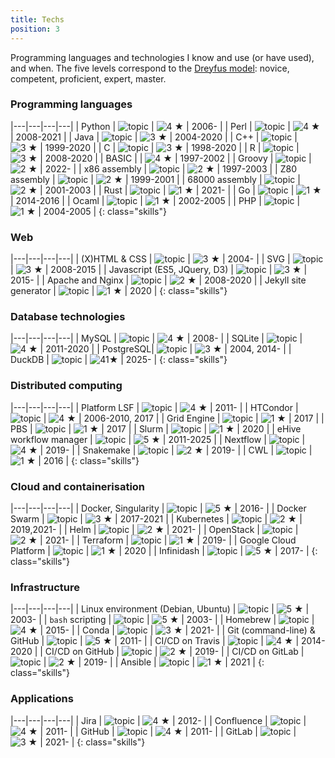 ```yaml
---
title: Techs
position: 3
---
```


Programming languages and technologies I know and use (or have used), and
when.
The five levels correspond to the [Dreyfus
model](https://en.wikipedia.org/wiki/Dreyfus_model_of_skill_acquisition):
novice, competent, proficient, expert, master.

### Programming languages

|---|---|---|---|
| Python | ![topic](/assets/img/topics/python.png) | ![4 &#x2605;](/assets/img/4.svg) | 2006- |
| Perl | ![topic](/assets/img/topics/perl.png) | ![4 &#x2605;](/assets/img/4.svg) | 2008-2021 |
| Java | ![topic](/assets/img/topics/java.png) | ![3 &#x2605;](/assets/img/3.svg) | 2004-2020 |
| C++ | ![topic](/assets/img/topics/cpp.png) | ![3 &#x2605;](/assets/img/3.svg) | 1999-2020 |
| C | ![topic](/assets/img/topics/c.png) | ![3 &#x2605;](/assets/img/3.svg) | 1998-2020 |
| R | ![topic](/assets/img/topics/r.png) | ![3 &#x2605;](/assets/img/3.svg) | 2008-2020 |
| BASIC |  | ![4 &#x2605;](/assets/img/4.svg) | 1997-2002 |
| Groovy | ![topic](/assets/img/topics/groovy.png) | ![2 &#x2605;](/assets/img/2.svg) | 2022- |
| x86 assembly | ![topic](/assets/img/topics/x86.png) | ![2 &#x2605;](/assets/img/2.svg) | 1997-2003 |
| Z80 assembly | ![topic](/assets/img/topics/z80.png) | ![2 &#x2605;](/assets/img/2.svg) | 1999-2001 |
| 68000 assembly | ![topic](/assets/img/topics/68k.png) | ![2 &#x2605;](/assets/img/2.svg) | 2001-2003 |
| Rust | ![topic](/assets/img/topics/rust.png) | ![1 &#x2605;](/assets/img/1.svg) | 2021- |
| Go | ![topic](/assets/img/topics/go.png) | ![1 &#x2605;](/assets/img/1.svg) | 2014-2016 |
| Ocaml | ![topic](/assets/img/topics/ocaml.png) | ![1 &#x2605;](/assets/img/1.svg) | 2002-2005 |
| PHP | ![topic](/assets/img/topics/php.png) | ![1 &#x2605;](/assets/img/1.svg) | 2004-2005 |
{: class="skills"}

### Web

|---|---|---|---|
| (X)HTML &amp; CSS | ![topic](/assets/img/topics/html.png) | ![3 &#x2605;](/assets/img/3.svg) | 2004- |
| SVG | ![topic](/assets/img/topics/svg.png) | ![3 &#x2605;](/assets/img/3.svg) | 2008-2015 |
| Javascript (ES5, JQuery, D3) | ![topic](/assets/img/topics/javascript.png) | ![3 &#x2605;](/assets/img/3.svg) | 2015- |
| Apache and Nginx | ![topic](/assets/img/topics/nginx.png) | ![2 &#x2605;](/assets/img/2.svg) | 2008-2020 |
| Jekyll site generator | ![topic](/assets/img/topics/jekyll.png) | ![1 &#x2605;](/assets/img/1.svg) | 2020 |
{: class="skills"}

### Database technologies

|---|---|---|---|
| MySQL | ![topic](/assets/img/topics/mysql.png) | ![4 &#x2605;](/assets/img/4.svg) | 2008- |
| SQLite | ![topic](/assets/img/topics/sqlite.png) | ![4 &#x2605;](/assets/img/4.svg) | 2011-2020 |
| PostgreSQL| ![topic](/assets/img/topics/postgresql.png) | ![3 &#x2605;](/assets/img/3.svg) | 2004, 2014- |
| DuckDB | ![topic](/assets/img/topics/duckdb.png) | ![41&#x2605;](/assets/img/1.svg) | 2025- |
{: class="skills"}

### Distributed computing

|---|---|---|---|
| Platform LSF | ![topic](/assets/img/topics/lsf.png) | ![4 &#x2605;](/assets/img/4.svg) | 2011- |
| HTCondor | ![topic](/assets/img/topics/htcondor.png) | ![4 &#x2605;](/assets/img/4.svg) | 2006-2010, 2017 |
| Grid Engine | ![topic](/assets/img/topics/gridengine.png) | ![1 &#x2605;](/assets/img/1.svg) | 2017 |
| PBS | ![topic](/assets/img/topics/pbs.png) | ![1 &#x2605;](/assets/img/1.svg) | 2017 |
| Slurm | ![topic](/assets/img/topics/slurm.png) | ![1 &#x2605;](/assets/img/1.svg) | 2020 |
| eHive workflow manager | ![topic](/assets/img/topics/guihive.png) | ![5 &#x2605;](/assets/img/5.svg) | 2011-2025 |
| Nextflow | ![topic](/assets/img/topics/nextflow.png) | ![4 &#x2605;](/assets/img/4.svg) | 2019- |
| Snakemake | ![topic](/assets/img/topics/snakemake.png) | ![2 &#x2605;](/assets/img/2.svg) | 2019- |
| CWL | ![topic](/assets/img/topics/cwl.png) | ![1 &#x2605;](/assets/img/1.svg) | 2016 |
{: class="skills"}

### Cloud and containerisation

|---|---|---|---|
| Docker, Singularity | ![topic](/assets/img/topics/docker.png) | ![5 &#x2605;](/assets/img/5.svg) | 2016- |
| Docker Swarm | ![topic](/assets/img/topics/swarm.png) | ![3 &#x2605;](/assets/img/3.svg) | 2017-2021 |
| Kubernetes | ![topic](/assets/img/topics/kubernetes.png) | ![2 &#x2605;](/assets/img/2.svg) | 2019,2021- |
| Helm | ![topic](/assets/img/topics/helm.png) | ![2 &#x2605;](/assets/img/2.svg) | 2021- |
| OpenStack | ![topic](/assets/img/topics/openstack.png) | ![2 &#x2605;](/assets/img/2.svg) | 2021- |
| Terraform | ![topic](/assets/img/topics/terraform.png) | ![1 &#x2605;](/assets/img/1.svg) | 2019- |
| Google Cloud Platform | ![topic](/assets/img/topics/googlecloud.png) | ![1 &#x2605;](/assets/img/1.svg) | 2020 |
| Infinidash | ![topic](/assets/img/topics/infinidash.png) | ![5 &#x2605;](/assets/img/5.svg) | 2017- |
{: class="skills"}

### Infrastructure

|---|---|---|---|
| Linux environment (Debian, Ubuntu) | ![topic](/assets/img/topics/linux.png) | ![5 &#x2605;](/assets/img/5.svg) | 2003- |
| `bash` scripting | ![topic](/assets/img/topics/bash.png) | ![5 &#x2605;](/assets/img/5.svg) | 2003- |
| Homebrew | ![topic](/assets/img/topics/homebrew.png) | ![4 &#x2605;](/assets/img/4.svg) | 2015- |
| Conda | ![topic](/assets/img/topics/anaconda.png) | ![3 &#x2605;](/assets/img/3.svg) | 2021- |
| Git (command-line) &amp; GitHub | ![topic](/assets/img/topics/git.png) | ![5 &#x2605;](/assets/img/5.svg) | 2011- |
| CI/CD on Travis | ![topic](/assets/img/topics/travis.png) | ![4 &#x2605;](/assets/img/4.svg) | 2014-2020 |
| CI/CD on GitHub | ![topic](/assets/img/topics/github.png) | ![2 &#x2605;](/assets/img/2.svg) | 2019- |
| CI/CD on GitLab | ![topic](/assets/img/topics/gitlab.png) | ![2 &#x2605;](/assets/img/2.svg) | 2019- |
| Ansible | ![topic](/assets/img/topics/ansible.png) | ![1 &#x2605;](/assets/img/1.svg) | 2021 |
{: class="skills"}

### Applications

|---|---|---|---|
| Jira | ![topic](/assets/img/topics/jira.png) | ![4 &#x2605;](/assets/img/4.svg) | 2012- |
| Confluence | ![topic](/assets/img/topics/confluence.png) | ![4 &#x2605;](/assets/img/4.svg) | 2011- |
| GitHub | ![topic](/assets/img/topics/github.png) | ![4 &#x2605;](/assets/img/4.svg) | 2011- |
| GitLab | ![topic](/assets/img/topics/gitlab.png) | ![3 &#x2605;](/assets/img/3.svg) | 2021- |
{: class="skills"}

